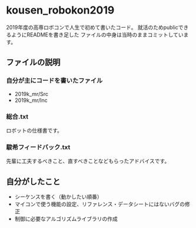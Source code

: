 # kousen_robokon2019
2019年度の高専ロボコンで人生で初めて書いたコード。
就活のためpublicできるようにREADMEを書き足した 
ファイルの中身は当時のままコミットしています。
## ファイルの説明
### 自分が主にコードを書いたファイル
- 2019k_mr/Src
- 2019k_mr/Inc
### 総合.txt
ロボットの仕様書です。
### 駿希フィードバック.txt
先輩に工夫するべきこと、直すべきことなどもらったアドバイスです。

## 自分がしたこと
- シーケンスを書く（動かしたい順番）
- マイコンで使う機能の設定、リファレンス・データシートにはないバグの修正
- 制御に必要なアルゴリズムライブラリの作成
